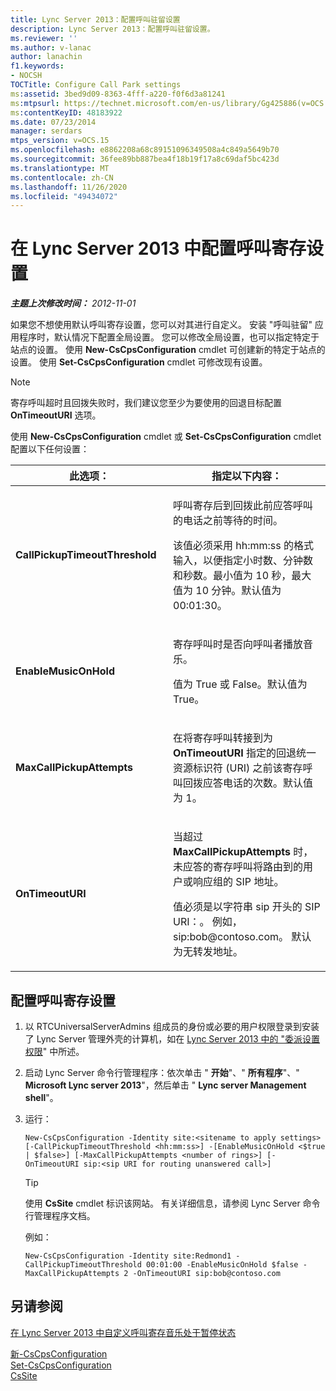 ```yaml
---
title: Lync Server 2013：配置呼叫驻留设置
description: Lync Server 2013：配置呼叫驻留设置。
ms.reviewer: ''
ms.author: v-lanac
author: lanachin
f1.keywords:
- NOCSH
TOCTitle: Configure Call Park settings
ms:assetid: 3bed9d09-8363-4fff-a220-f0f6d3a81241
ms:mtpsurl: https://technet.microsoft.com/en-us/library/Gg425886(v=OCS.15)
ms:contentKeyID: 48183922
ms.date: 07/23/2014
manager: serdars
mtps_version: v=OCS.15
ms.openlocfilehash: e8862208a68c89151096349508a4c849a5649b70
ms.sourcegitcommit: 36fee89bb887bea4f18b19f17a8c69daf5bc423d
ms.translationtype: MT
ms.contentlocale: zh-CN
ms.lasthandoff: 11/26/2020
ms.locfileid: "49434072"
---
```

# <a name="configure-call-park-settings-in-lync-server-2013"></a>在 Lync Server 2013 中配置呼叫寄存设置

<div data-xmlns="http://www.w3.org/1999/xhtml">

<div class="topic" data-xmlns="http://www.w3.org/1999/xhtml" data-msxsl="urn:schemas-microsoft-com:xslt" data-cs="https://msdn.microsoft.com/">

<div data-asp="https://msdn2.microsoft.com/asp">



</div>

<div id="mainSection">

<div id="mainBody">

<span> </span>

_**主题上次修改时间：** 2012-11-01_

如果您不想使用默认呼叫寄存设置，您可以对其进行自定义。 安装 "呼叫驻留" 应用程序时，默认情况下配置全局设置。 您可以修改全局设置，也可以指定特定于站点的设置。 使用 **New-CsCpsConfiguration** cmdlet 可创建新的特定于站点的设置。 使用 **Set-CsCpsConfiguration** cmdlet 可修改现有设置。

<div>


> [!NOTE]  
> 寄存呼叫超时且回拨失败时，我们建议您至少为要使用的回退目标配置 <STRONG>OnTimeoutURI</STRONG> 选项。



</div>

使用 **New-CsCpsConfiguration** cmdlet 或 **Set-CsCpsConfiguration** cmdlet 配置以下任何设置：


<table>
<colgroup>
<col style="width: 50%" />
<col style="width: 50%" />
</colgroup>
<thead>
<tr class="header">
<th>此选项：</th>
<th>指定以下内容：</th>
</tr>
</thead>
<tbody>
<tr class="odd">
<td><p><strong>CallPickupTimeoutThreshold</strong></p></td>
<td><p>呼叫寄存后到回拨此前应答呼叫的电话之前等待的时间。</p>
<p>该值必须采用 hh:mm:ss 的格式输入，以便指定小时数、分钟数和秒数。最小值为 10 秒，最大值为 10 分钟。默认值为 00:01:30。</p></td>
</tr>
<tr class="even">
<td><p><strong>EnableMusicOnHold</strong></p></td>
<td><p>寄存呼叫时是否向呼叫者播放音乐。</p>
<p>值为 True 或 False。默认值为 True。</p></td>
</tr>
<tr class="odd">
<td><p><strong>MaxCallPickupAttempts</strong></p></td>
<td><p>在将寄存呼叫转接到为 <strong>OnTimeoutURI</strong> 指定的回退统一资源标识符 (URI) 之前该寄存呼叫回拨应答电话的次数。默认值为 1。</p></td>
</tr>
<tr class="even">
<td><p><strong>OnTimeoutURI</strong></p></td>
<td><p>当超过 <strong>MaxCallPickupAttempts</strong> 时，未应答的寄存呼叫将路由到的用户或响应组的 SIP 地址。</p>
<p>值必须是以字符串 sip 开头的 SIP URI：。 例如，sip:bob@contoso.com。 默认为无转发地址。</p></td>
</tr>
</tbody>
</table>


<div>

## <a name="to-configure-call-park-settings"></a>配置呼叫寄存设置

1.  以 RTCUniversalServerAdmins 组成员的身份或必要的用户权限登录到安装了 Lync Server 管理外壳的计算机，如在 [Lync Server 2013 中的 "委派设置权限](lync-server-2013-delegate-setup-permissions.md)" 中所述。

2.  启动 Lync Server 命令行管理程序：依次单击 " **开始**"、" **所有程序**"、" **Microsoft Lync server 2013**"，然后单击 " **Lync server Management shell**"。

3.  运行：
    
        New-CsCpsConfiguration -Identity site:<sitename to apply settings> [-CallPickupTimeoutThreshold <hh:mm:ss>] -[EnableMusicOnHold <$true | $false>] [-MaxCallPickupAttempts <number of rings>] [-OnTimeoutURI sip:<sip URI for routing unanswered call>]
    
    <div>
    

    > [!TIP]  
    > 使用 <STRONG>CsSite</STRONG> cmdlet 标识该网站。 有关详细信息，请参阅 Lync Server 命令行管理程序文档。

    
    </div>
    
    例如：
    
        New-CsCpsConfiguration -Identity site:Redmond1 -CallPickupTimeoutThreshold 00:01:00 -EnableMusicOnHold $false -MaxCallPickupAttempts 2 -OnTimeoutURI sip:bob@contoso.com

</div>

<div>

## <a name="see-also"></a>另请参阅


[在 Lync Server 2013 中自定义呼叫寄存音乐处于暂停状态](lync-server-2013-customize-call-park-music-on-hold.md)  


[新-CsCpsConfiguration](https://docs.microsoft.com/powershell/module/skype/New-CsCpsConfiguration)  
[Set-CsCpsConfiguration](https://docs.microsoft.com/powershell/module/skype/Set-CsCpsConfiguration)  
[CsSite](https://docs.microsoft.com/powershell/module/skype/Get-CsSite)  
  

</div>

</div>

<span> </span>

</div>

</div>

</div>

